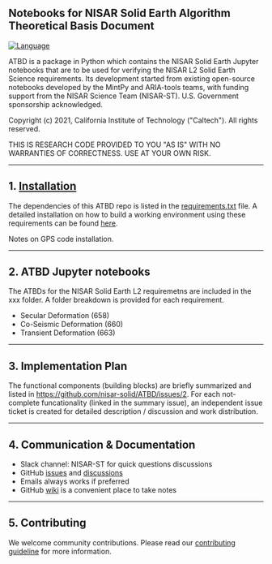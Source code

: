 ## Notebooks for NISAR Solid Earth Algorithm Theoretical Basis Document

[![Language](https://img.shields.io/badge/python-3.7%2B-blue.svg)](https://www.python.org/)

ATBD is a package in Python which contains the NISAR Solid Earth Jupyter notebooks that are to be used for verifying the NISAR L2 Solid Earth Science requirements. Its development started from existing open-source notebooks developed by the MintPy and ARIA-tools teams, with funding support from the NISAR Science Team (NISAR-ST). U.S. Government sponsorship acknowledged.

Copyright (c) 2021, California Institute of Technology ("Caltech"). All rights reserved.

THIS IS RESEARCH CODE PROVIDED TO YOU "AS IS" WITH NO WARRANTIES OF CORRECTNESS. USE AT YOUR OWN RISK.

------
## 1. [Installation](https://github.com/nisar-solid/conda_envs)
The dependencies of this ATBD repo is listed in the [requirements.txt](./docs/requirements.txt) file.
A detailed installation on how to build a working environment using these requirements can be found [here](https://github.com/nisar-solid/conda_envs).

Notes on GPS code installation.

------
## 2. ATBD Jupyter notebooks
The ATBDs for the NISAR Solid Earth L2 requiremetns are included in the xxx folder. A folder breakdown is provided for each requirement.

- Secular Deformation (658) 
- Co-Seismic Deformation (660) 
- Transient Deformation (663) 

------
## 3. Implementation Plan

The functional components (building blocks) are briefly summarized and listed in https://github.com/nisar-solid/ATBD/issues/2. For each not-complete funcationality (linked in the summary issue), an independent issue ticket is created for detailed description / discussion and work distribution. 

------
## 4. Communication & Documentation

- Slack channel: NISAR-ST for quick questions discussions
- GitHub [issues](https://github.com/nisar-solid/ATBD/issues) and [discussions](https://github.com/nisar-solid/ATBD/discussions)
- Emails always works if preferred
- GitHub [wiki](https://github.com/nisar-solid/ATBD/wiki) is a convenient place to take notes

------
## 5. Contributing

We welcome community contributions. Please read our [contributing guideline](./docs/CONTRIBUTING.md) for more information.
